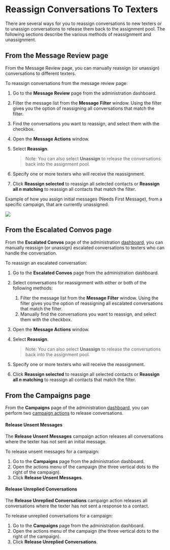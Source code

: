 # Reassign Conversations To Texters

There are several ways for you to reassign conversations to new
texters or to unassign conversations to release them back to the
assignment pool. The following sections describe the various
methods of reassignment and unassignment.

From the Message Review page
----------------------------

From the Message Review page, you can manually reassign (or
unassign) conversations to different texters.

To reassign conversations from the message review page:

1. Go to the **Message Review** page from the administration
   dashboard.
2. Filter the message list from the **Message** **Filter** window. Using the filter gives you the
   option of reassigning all conversations that match the filter.
3. Find the conversations you want to reassign, and select them
   with the checkbox.
4. Open the **Message Actions** window.
5. Select **Reassign**.  
      
   > Note: You can also select
   > **Unassign** to release the conversations back
   > into the assignment pool.
6. Specify one or more texters who will receive the
   reassignment.
7. Click **Reassign selected** to reassign all selected
   contacts or **Reassign all *n* matching** to reassign all contacts that match the filter.

Example of how you assign initial messages (Needs First
Message), from a specific campaign, that are currently
unassigned.

![](https://s3.amazonaws.com/helpscout.net/docs/assets/5d4878eb2c7d3a330e3c1b86/images/5f7f269546e0fb001798b0f4/file-oWwXpNydRH.png)

From the Escalated Convos page
------------------------------

From the
**Escalated Convos** page of the administration [dashboard](https://withtheranks.com/docs/spoke/for-spoke-admins/dashboards), you can manually reassign (or unassign) escalated
conversations to texters who can handle the conversation.

To reassign an escalated conversation:

1. Go to the **Escalated Convos** page from the administration
   dashboard.
2. Select conversations for reassignment with either or both of
   the following methods:  
   1. Filter the message list from the **Message** **Filter** window. Using the filter gives
      you the option of reassigning all escalated conversations
      that match the filter.
   2. Manually find the conversations you want to
      reassign, and select them with the checkbox.
3. Open the **Message Actions** window.
4. Select **Reassign**.  
      
   > Note: You can also select
   > **Unassign** to release the conversations back
   > into the assignment pool.
5. Specify one or more texters who will receive the
   reassignment.
6. Click **Reassign selected** to reassign all selected
   contacts or **Reassign all *n* matching** to reassign all contacts that match the filter.

From the Campaigns page
-----------------------

From the
**Campaigns** page of the administration [dashboard](https://withtheranks.com/docs/spoke/for-spoke-admins/dashboards), you can perform two [campaign actions](https://withtheranks.com/docs/spoke/for-spoke-admins/campaign-actions) to release conversations.

#### Release Unsent Messages

The
**Release Unsent Messages** campaign action releases all conversations
where the texter has not sent an initial message.

To release unsent messages for a campaign:

1. Go to the **Campaigns** page from the administration
   dashboard.
2. Open the actions menu of the campaign (the three vertical
   dots to the right of the campaign).
3. Click **Release Unsent Messages**.

#### Release Unreplied Conversations

The
**Release Unreplied Conversations** campaign action releases all conversations
where the texter has not sent a response to a contact.

To release unreplied conversations for a campaign:

1. Go to the **Campaigns** page from the administration
   dashboard.
2. Open the actions menu of the campaign (the three vertical
   dots to the right of the campaign).
3. Click **Release Unreplied Conversations**.

 